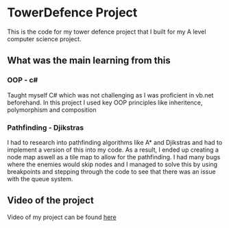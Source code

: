 # TowerDefence Project

This is the code for my tower defence project that I built for my A level computer science project.

## What was the main learning from this

### OOP - c#
Taught myself C# which was not challenging as I was proficient in vb.net beforehand. In this project I used key OOP principles like inheritence, polymorphism and composition


### Pathfinding - Djikstras
I had to research into pathfinding algorithms like A* and Djikstras and had to implement a version of this into my code. As a result, I ended up creating a node map aswell as a tile map to allow for the pathfinding. I had many bugs where the enemies would skip nodes and I managed to solve this by using breakpoints and stepping through the code to see that there was an issue with the queue system.

## Video of the project

Video of my project can be found [here](https://youtube.com/@IvanFlitcroftTesting?si=wQGeCTRnl8-Q8KuM)
